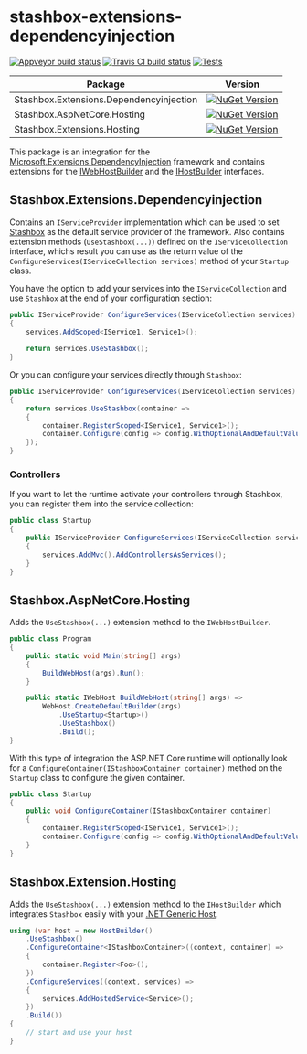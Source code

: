 # stashbox-extensions-dependencyinjection
[![Appveyor build status](https://img.shields.io/appveyor/ci/pcsajtai/stashbox-extensions-dependencyinjection/master.svg?label=appveyor)](https://ci.appveyor.com/project/pcsajtai/stashbox-extensions-dependencyinjection/branch/master) [![Travis CI build status](https://img.shields.io/travis/z4kn4fein/stashbox-extensions-dependencyinjection/master.svg?label=travis-ci)](https://travis-ci.org/z4kn4fein/stashbox-extensions-dependencyinjection) [![Tests](https://img.shields.io/appveyor/tests/pcsajtai/stashbox-extensions-dependencyinjection/master.svg)](https://ci.appveyor.com/project/pcsajtai/stashbox-extensions-dependencyinjection/build/tests)

| Package | Version |
| --- | --- |
| Stashbox.Extensions.Dependencyinjection | [![NuGet Version](https://buildstats.info/nuget/Stashbox.Extensions.Dependencyinjection)](https://www.nuget.org/packages/Stashbox.Extensions.Dependencyinjection/) |
| Stashbox.AspNetCore.Hosting | [![NuGet Version](https://buildstats.info/nuget/Stashbox.AspNetCore.Hosting)](https://www.nuget.org/packages/Stashbox.AspNetCore.Hosting/) |
| Stashbox.Extensions.Hosting | [![NuGet Version](https://buildstats.info/nuget/Stashbox.Extensions.Hosting)](https://www.nuget.org/packages/Stashbox.Extensions.Hosting/) |

This package is an integration for the [Microsoft.Extensions.DependencyInjection](https://github.com/aspnet/DependencyInjection)  framework and contains extensions for the [IWebHostBuilder](https://github.com/aspnet/Hosting/blob/master/src/Microsoft.AspNetCore.Hosting.Abstractions/IWebHostBuilder.cs) and the [IHostBuilder](https://github.com/aspnet/Hosting/blob/master/src/Microsoft.Extensions.Hosting.Abstractions/IHostBuilder.cs) interfaces.

## Stashbox.Extensions.Dependencyinjection
Contains an `IServiceProvider` implementation which can be used to set [Stashbox](https://github.com/z4kn4fein/stashbox) as the default service provider of the framework. Also contains extension methods (`UseStashbox(...)`) defined on the `IServiceCollection` interface, whichs result you can use as the return value of the `ConfigureServices(IServiceCollection services)` method of your `Startup` class.

You have the option to add your services into the `IServiceCollection` and use `Stashbox` at the end of your configuration section:
```c#
public IServiceProvider ConfigureServices(IServiceCollection services)
{
    services.AddScoped<IService1, Service1>();
        
    return services.UseStashbox();
}
```
Or you can configure your services directly through `Stashbox`:
```c#
public IServiceProvider ConfigureServices(IServiceCollection services)
{
    return services.UseStashbox(container =>
    {
        container.RegisterScoped<IService1, Service1>();
        container.Configure(config => config.WithOptionalAndDefaultValueInjection());
    });
}
```
### Controllers
If you want to let the runtime activate your controllers through Stashbox, you can register them into the service collection:
```c#
public class Startup
{
    public IServiceProvider ConfigureServices(IServiceCollection services)
    {
        services.AddMvc().AddControllersAsServices();
    }
}
```
## Stashbox.AspNetCore.Hosting
Adds the `UseStashbox(...)` extension method to the `IWebHostBuilder`.

```c#
public class Program
{
    public static void Main(string[] args)
    {
        BuildWebHost(args).Run();
    }

    public static IWebHost BuildWebHost(string[] args) =>
        WebHost.CreateDefaultBuilder(args)
            .UseStartup<Startup>()
            .UseStashbox()
            .Build();
}
```
With this type of integration the ASP.NET Core runtime will optionally look for a `ConfigureContainer(IStashboxContainer container)` method on the `Startup` class to configure the given container.
```c#
public class Startup
{
    public void ConfigureContainer(IStashboxContainer container)
    {
        container.RegisterScoped<IService1, Service1>();
        container.Configure(config => config.WithOptionalAndDefaultValueInjection());
    }
}
```

## Stashbox.Extension.Hosting
Adds the `UseStashbox(...)` extension method to the `IHostBuilder` which integrates `Stashbox` easily with your [.NET Generic Host](https://docs.microsoft.com/en-us/aspnet/core/fundamentals/host/generic-host).

```c#
using (var host = new HostBuilder()
    .UseStashbox()
    .ConfigureContainer<IStashboxContainer>((context, container) =>
    {
        container.Register<Foo>();
    })
    .ConfigureServices((context, services) =>
    {
        services.AddHostedService<Service>();
    })
    .Build())
{
    // start and use your host
}
```
